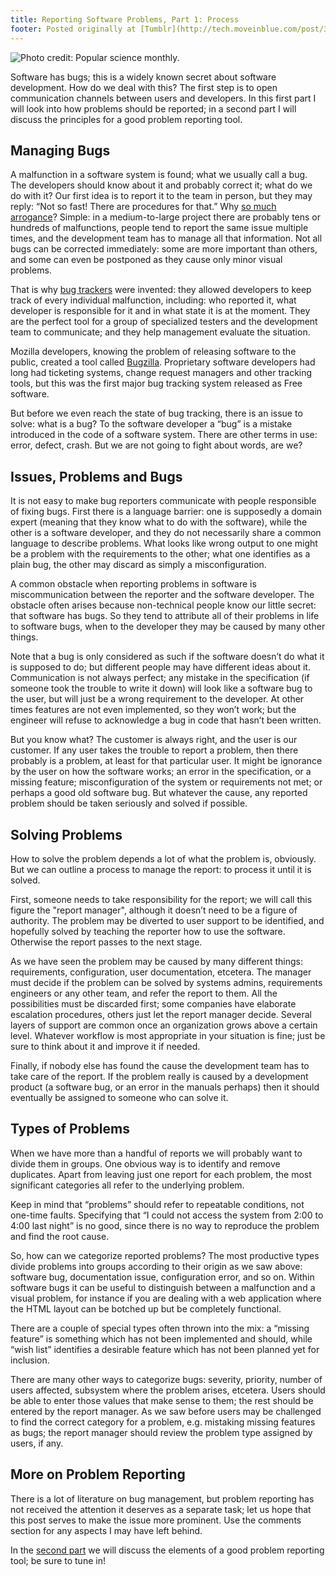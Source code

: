 ```yaml
---
title: Reporting Software Problems, Part 1: Process
footer: Posted originally at [Tumblr](http://tech.moveinblue.com/post/30032508379/reporting-software-problems-part-1-process) on 2012-08-23.
---
```


![Photo credit: [Popular science monthly.](https://commons.wikimedia.org/wiki/File:PSM_V86_D566_House_undermined_by_waves.jpg)](pics/reporting-problems-part-1.jpg "House undermined by waves")

Software has bugs; this is a widely known secret about software development. How do we deal with this? The first step is to open communication channels between users and developers. In this first part I will look into how problems should be reported; in a second part I will discuss the principles for a good problem reporting tool.

## Managing Bugs

A malfunction in a software system is found; what we usually call a bug. The developers should know about it and probably correct it; what do we do with it? Our first idea is to report it to the team in person, but they may reply: “Not so fast! There are procedures for that.” Why [so much arrogance](http://dilbert.com/fast/2008-01-17/)? Simple: in a medium-to-large project there are probably tens or hundreds of malfunctions, people tend to report the same issue multiple times, and the development team has to manage all that information. Not all bugs can be corrected immediately: some are more important than others, and some can even be postponed as they cause only minor visual problems.

That is why [bug trackers](http://www.joelonsoftware.com/articles/fog0000000029.html) were invented: they allowed developers to keep track of every individual malfunction, including: who reported it, what developer is responsible for it and in what state it is at the moment. They are the perfect tool for a group of specialized testers and the development team to communicate; and they help management evaluate the situation.

Mozilla developers, knowing the problem of releasing software to the public, created a tool called [Bugzilla](http://www.bugzilla.org/). Proprietary software developers had long had ticketing systems, change request managers and other tracking tools, but this was the first major bug tracking system released as Free software.

But before we even reach the state of bug tracking, there is an issue to solve: what is a bug? To the software developer a “bug” is a mistake introduced in the code of a software system. There are other terms in use: error, defect, crash. But we are not going to fight about words, are we?

## Issues, Problems and Bugs

It is not easy to make bug reporters communicate with people responsible of fixing bugs. First there is a language barrier: one is supposedly a domain expert (meaning that they know what to do with the software), while the other is a software developer, and they do not necessarily share a common language to describe problems. What looks like wrong output to one might be a problem with the requirements to the other; what one identifies as a plain bug, the other may discard as simply a misconfiguration.

A common obstacle when reporting problems in software is miscommunication between the reporter and the software developer. The obstacle often arises because non-technical people know our little secret: that software has bugs. So they tend to attribute all of their problems in life to software bugs, when to the developer they may be caused by many other things.

Note that a bug is only considered as such if the software doesn’t do what it is supposed to do; but different people may have different ideas about it. Communication is not always perfect; any mistake in the specification (if someone took the trouble to write it down) will look like a software bug to the user, but will just be a wrong requirement to the developer. At other times features are not even implemented, so they won’t work; but the engineer will refuse to acknowledge a bug in code that hasn’t been written.

But you know what? The customer is always right, and the user is our customer. If any user takes the trouble to report a problem, then there probably is a problem, at least for that particular user. It might be ignorance by the user on how the software works; an error in the specification, or a missing feature; misconfiguration of the system or requirements not met; or perhaps a good old software bug. But whatever the cause, any reported problem should be taken seriously and solved if possible.

## Solving Problems

How to solve the problem depends a lot of what the problem is, obviously. But we can outline a process to manage the report: to process it until it is solved.

First, someone needs to take responsibility for the report; we will call this figure the "report manager", although it doesn’t need to be a figure of authority. The problem may be diverted to user support to be identified, and hopefully solved by teaching the reporter how to use the software. Otherwise the report passes to the next stage.

As we have seen the problem may be caused by many different things: requirements, configuration, user documentation, etcetera. The manager must decide if the problem can be solved by systems admins, requirements engineers or any other team, and refer the report to them. All the possibilities must be discarded first; some companies have elaborate escalation procedures, others just let the report manager decide. Several layers of support are common once an organization grows above a certain level. Whatever workflow is most appropriate in your situation is fine; just be sure to think about it and improve it if needed.

Finally, if nobody else has found the cause the development team has to take care of the report. If the problem really is caused by a development product (a software bug, or an error in the manuals perhaps) then it should eventually be assigned to someone who can solve it.

## Types of Problems

When we have more than a handful of reports we will probably want to divide them in groups. One obvious way is to identify and remove duplicates. Apart from leaving just one report for each problem, the most significant categories all refer to the underlying problem.

Keep in mind that “problems” should refer to repeatable conditions, not one-time faults. Specifying that “I could not access the system from 2:00 to 4:00 last night” is no good, since there is no way to reproduce the problem and find the root cause.

So, how can we categorize reported problems? The most productive types divide problems into groups according to their origin as we saw above: software bug, documentation issue, configuration error, and so on. Within software bugs it can be useful to distinguish between a malfunction and a visual problem, for instance if you are dealing with a web application where the HTML layout can be botched up but be completely functional.

There are a couple of special types often thrown into the mix: a “missing feature” is something which has not been implemented and should, while “wish list” identifies a desirable feature which has not been planned yet for inclusion.

There are many other ways to categorize bugs: severity, priority, number of users affected, subsystem where the problem arises, etcetera. Users should be able to enter those values that make sense to them; the rest should be entered by the report manager. As we saw before users may be challenged to find the correct category for a problem, e.g. mistaking missing features as bugs; the report manager should review the problem type assigned by users, if any.

## More on Problem Reporting

There is a lot of literature on bug management, but problem reporting has not received the attention it deserves as a separate task; let us hope that this post serves to make the issue more prominent. Use the comments section for any aspects I may have left behind.

In the [second part](reporting-problems-part-2.html) we will discuss the elements of a good problem reporting tool; be sure to tune in!

